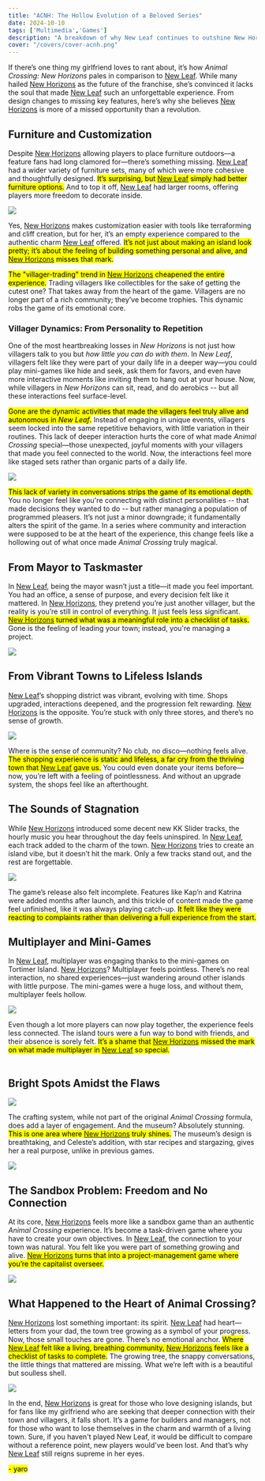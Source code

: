 ```yaml
---
title: "ACNH: The Hollow Evolution of a Beloved Series"  
date: 2024-10-10  
tags: ['Multimedia','Games']  
description: "A breakdown of why New Leaf continues to outshine New Horizons."  
cover: "/covers/cover-acnh.png"  
---
```


If there’s one thing my girlfriend loves to rant about, it’s how *Animal Crossing: New Horizons* pales in comparison to [New Leaf](https://en.wikipedia.org/wiki/Animal_Crossing:_New_Leaf). While many hailed [New Horizons](https://en.wikipedia.org/wiki/Animal_Crossing:_New_Horizons) as the future of the franchise, she’s convinced it lacks the soul that made [New Leaf](https://en.wikipedia.org/wiki/Animal_Crossing:_New_Leaf) such an unforgettable experience. From design changes to missing key features, here’s why she believes [New Horizons](https://en.wikipedia.org/wiki/Animal_Crossing:_New_Horizons) is more of a missed opportunity than a revolution.

## Furniture and Customization

Despite [New Horizons](https://en.wikipedia.org/wiki/Animal_Crossing:_New_Horizons) allowing players to place furniture outdoors—a feature fans had long clamored for—there’s something missing. [New Leaf](https://en.wikipedia.org/wiki/Animal_Crossing:_New_Leaf) had a wider variety of furniture sets, many of which were more cohesive and thoughtfully designed. <mark>It’s surprising, but [New Leaf](https://en.wikipedia.org/wiki/Animal_Crossing:_New_Leaf) simply had better furniture options.</mark> And to top it off, [New Leaf](https://en.wikipedia.org/wiki/Animal_Crossing:_New_Leaf) had larger rooms, offering players more freedom to decorate inside.

![](image-117.png)

Yes, [New Horizons](https://en.wikipedia.org/wiki/Animal_Crossing:_New_Horizons) makes customization easier with tools like terraforming and cliff creation, but for her, it’s an empty experience compared to the authentic charm [New Leaf](https://en.wikipedia.org/wiki/Animal_Crossing:_New_Leaf) offered. <mark>It’s not just about making an island look pretty; it’s about the feeling of building something personal and alive, and [New Horizons](https://en.wikipedia.org/wiki/Animal_Crossing:_New_Horizons) misses that mark.</mark>

<mark>The "villager-trading" trend in [New Horizons](https://en.wikipedia.org/wiki/Animal_Crossing:_New_Horizons) cheapened the entire experience.</mark> Trading villagers like collectibles for the sake of getting the cutest one? That takes away from the heart of the game. Villagers are no longer part of a rich community; they’ve become trophies. This dynamic robs the game of its emotional core.

### Villager Dynamics: From Personality to Repetition

One of the most heartbreaking losses in *New Horizons* is not just how villagers talk to you but *how little you can do with them*. In *New Leaf*, villagers felt like they were part of your daily life in a deeper way—you could play mini-games like hide and seek, ask them for favors, and even have more interactive moments like inviting them to hang out at your house. Now, while villagers in *New Horizons* can sit, read, and do aerobics -- but all these interactions feel surface-level.

<mark>Gone are the dynamic activities that made the villagers feel truly alive and autonomous in *New Leaf*.</mark> Instead of engaging in unique events, villagers seem locked into the same repetitive behaviors, with little variation in their routines. This lack of deeper interaction hurts the core of what made *Animal Crossing* special—those unexpected, joyful moments with your villagers that made you feel connected to the world. Now, the interactions feel more like staged sets rather than organic parts of a daily life.

![](image-118.png)

<mark>This lack of variety in conversations strips the game of its emotional depth.</mark> You no longer feel like you're connecting with distinct personalities -- that made decisions they wanted to do -- but rather managing a population of programmed pleasers. It’s not just a minor downgrade; it fundamentally alters the spirit of the game. In a series where community and interaction were supposed to be at the heart of the experience, this change feels like a hollowing out of what once made *Animal Crossing* truly magical.

## From Mayor to Taskmaster

In [New Leaf](https://en.wikipedia.org/wiki/Animal_Crossing:_New_Leaf), being the mayor wasn’t just a title—it made you feel important. You had an office, a sense of purpose, and every decision felt like it mattered. In [New Horizons](https://en.wikipedia.org/wiki/Animal_Crossing:_New_Horizons), they pretend you’re just another villager, but the reality is you’re still in control of everything. It just feels less significant. <mark>[New Horizons](https://en.wikipedia.org/wiki/Animal_Crossing:_New_Horizons) turned what was a meaningful role into a checklist of tasks.</mark> Gone is the feeling of leading your town; instead, you're managing a project.

![](NL_Player_as_Mayor_2.png)

## From Vibrant Towns to Lifeless Islands

[New Leaf](https://en.wikipedia.org/wiki/Animal_Crossing:_New_Leaf)’s shopping district was vibrant, evolving with time. Shops upgraded, interactions deepened, and the progression felt rewarding. [New Horizons](https://en.wikipedia.org/wiki/Animal_Crossing:_New_Horizons) is the opposite. You’re stuck with only three stores, and there’s no sense of growth. 

![](image-119.png)

Where is the sense of community? No club, no disco—nothing feels alive. <mark>The shopping experience is static and lifeless, a far cry from the thriving town that [New Leaf](https://en.wikipedia.org/wiki/Animal_Crossing:_New_Leaf) gave us.</mark> You could even donate your items before—now, you’re left with a feeling of pointlessness. And without an upgrade system, the shops feel like an afterthought.


## The Sounds of Stagnation

While [New Horizons](https://en.wikipedia.org/wiki/Animal_Crossing:_New_Horizons) introduced some decent new KK Slider tracks, the hourly music you hear throughout the day feels uninspired. In [New Leaf](https://en.wikipedia.org/wiki/Animal_Crossing:_New_Leaf), each track added to the charm of the town. [New Horizons](https://en.wikipedia.org/wiki/Animal_Crossing:_New_Horizons) tries to create an island vibe, but it doesn’t hit the mark. Only a few tracks stand out, and the rest are forgettable. 

![](image-120.png)

The game’s release also felt incomplete. Features like Kap’n and Katrina were added months after launch, and this trickle of content made the game feel unfinished, like it was always playing catch-up. <mark>It felt like they were reacting to complaints rather than delivering a full experience from the start.</mark>

## Multiplayer and Mini-Games

In [New Leaf](https://en.wikipedia.org/wiki/Animal_Crossing:_New_Leaf), multiplayer was engaging thanks to the mini-games on Tortimer Island. [New Horizons](https://en.wikipedia.org/wiki/Animal_Crossing:_New_Horizons)? Multiplayer feels pointless. There’s no real interaction, no shared experiences—just wandering around other islands with little purpose. The mini-games were a huge loss, and without them, multiplayer feels hollow.

![](image-121.png)

Even though a lot more players can now play together, the experience feels less connected. The island tours were a fun way to bond with friends, and their absence is sorely felt. <mark>It’s a shame that [New Horizons](https://en.wikipedia.org/wiki/Animal_Crossing:_New_Horizons) missed the mark on what made multiplayer in [New Leaf](https://en.wikipedia.org/wiki/Animal_Crossing:_New_Leaf) so special.</mark> <br><br>

## Bright Spots Amidst the Flaws

![](image-122.png)

The crafting system, while not part of the original *Animal Crossing* formula, does add a layer of engagement. And the museum? Absolutely stunning. <mark>This is one area where [New Horizons](https://en.wikipedia.org/wiki/Animal_Crossing:_New_Horizons) truly shines.</mark> The museum’s design is breathtaking, and Celeste’s addition, with star recipes and stargazing, gives her a real purpose, unlike in previous games.

![](image-123.png)

## The Sandbox Problem: Freedom and No Connection

At its core, [New Horizons](https://en.wikipedia.org/wiki/Animal_Crossing:_New_Horizons) feels more like a sandbox game than an authentic *Animal Crossing* experience. It’s become a task-driven game where you have to create your own objectives. In [New Leaf](https://en.wikipedia.org/wiki/Animal_Crossing:_New_Leaf), the connection to your town was natural. You felt like you were part of something growing and alive. <mark>[New Horizons](https://en.wikipedia.org/wiki/Animal_Crossing:_New_Horizons) turns that into a project-management game where you’re the capitalist overseer.</mark> <br>

![](image-124.png)


## What Happened to the Heart of Animal Crossing?

[New Horizons](https://en.wikipedia.org/wiki/Animal_Crossing:_New_Horizons) lost something important: its spirit. [New Leaf](https://en.wikipedia.org/wiki/Animal_Crossing:_New_Leaf) had heart—letters from your dad, the town tree growing as a symbol of your progress. Now, those small touches are gone. There’s no emotional anchor. <mark>Where [New Leaf](https://en.wikipedia.org/wiki/Animal_Crossing:_New_Leaf) felt like a living, breathing community, [New Horizons](https://en.wikipedia.org/wiki/Animal_Crossing:_New_Horizons) feels like a checklist of tasks to complete.</mark> The growing tree, the snappy conversations, the little things that mattered are missing. What we’re left with is a beautiful but soulless shell.

![](image-125.png)

In the end, [New Horizons](https://en.wikipedia.org/wiki/Animal_Crossing:_New_Horizons) is great for those who love designing islands, but for fans like my girlfriend who are seeking that deeper connection with their town and villagers, it falls short. It’s a game for builders and managers, not for those who want to lose themselves in the charm and warmth of a living town. Sure, if you haven't played New Leaf, it would be difficult to compare without a reference point, new players would've been lost. And that’s why [New Leaf](https://en.wikipedia.org/wiki/Animal_Crossing:_New_Leaf) still reigns supreme in her eyes. 

<mark>- yaro</mark>